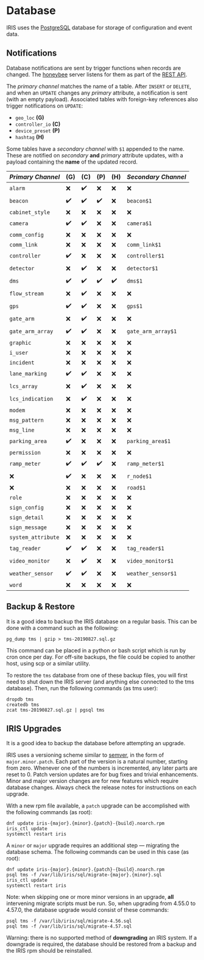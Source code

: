 # Database

IRIS uses the [PostgreSQL] database for storage of configuration and event
data.

## Notifications

Database notifications are sent by trigger functions when records are changed.
The [honeybee] server listens for them as part of the [REST API].

The *primary channel* matches the name of a table.  After `INSERT` or `DELETE`,
and when an `UPDATE` changes any *primary* attribute, a notification is sent
(with an empty payload).  Associated tables with foreign-key references also
trigger notifications on `UPDATE`:

- `geo_loc` __(G)__
- `controller_io` __(C)__
- `device_preset` __(P)__
- `hashtag` __(H)__

Some tables have a *secondary channel* with `$1` appended to the name.  These
are notified on *secondary* __and__ *primary* attribute updates, with a payload
containing the __name__ of the updated record.

*Primary Channel*  | (G) | (C) | (P) | (H) | *Secondary Channel*
-------------------|-----|-----|-----|-----|---------------------------------
`alarm`            | ❌  | ✔️   | ❌  | ❌  | ❌
`beacon`           | ✔️   | ✔️   | ✔️   | ❌  | `beacon$1`
`cabinet_style`    | ❌  | ❌  | ❌  | ❌  | ❌
`camera`           | ✔️   | ✔️   | ❌  | ❌  | `camera$1`
`comm_config`      | ❌  | ❌  | ❌  | ❌  | ❌
`comm_link`        | ❌  | ❌  | ❌  | ❌  | `comm_link$1`
`controller`       | ✔️   | ❌  | ❌  | ❌  | `controller$1`
`detector`         | ❌  | ✔️   | ❌  | ❌  | `detector$1`
`dms`              | ✔️   | ✔️   | ✔️   | ✔️   | `dms$1`
`flow_stream`      | ❌  | ✔️   | ❌  | ❌  | ❌
`gps`              | ✔️   | ✔️   | ❌  | ❌  | `gps$1`
`gate_arm`         | ❌  | ✔️   | ❌  | ❌  | ❌
`gate_arm_array`   | ✔️   | ✔️   | ❌  | ❌  | `gate_arm_array$1`
`graphic`          | ❌  | ❌  | ❌  | ❌  | ❌
`i_user`           | ❌  | ❌  | ❌  | ❌  | ❌
`incident`         | ❌  | ❌  | ❌  | ❌  | ❌
`lane_marking`     | ✔️   | ✔️   | ❌  | ❌  | ❌
`lcs_array`        | ❌  | ✔️   | ❌  | ❌  | ❌
`lcs_indication`   | ❌  | ✔️   | ❌  | ❌  | ❌
`modem`            | ❌  | ❌  | ❌  | ❌  | ❌
`msg_pattern`      | ❌  | ❌  | ❌  | ❌  | ❌
`msg_line`         | ❌  | ❌  | ❌  | ❌  | ❌
`parking_area`     | ✔️   | ❌  | ❌  | ❌  | `parking_area$1`
`permission`       | ❌  | ❌  | ❌  | ❌  | ❌
`ramp_meter`       | ✔️   | ✔️   | ✔️   | ❌  | `ramp_meter$1`
❌                 | ✔️   | ❌  | ❌  | ❌  | `r_node$1`
❌                 | ❌  | ❌  | ❌  | ❌  | `road$1`
`role`             | ❌  | ❌  | ❌  | ❌  | ❌
`sign_config`      | ❌  | ❌  | ❌  | ❌  | ❌
`sign_detail`      | ❌  | ❌  | ❌  | ❌  | ❌
`sign_message`     | ❌  | ❌  | ❌  | ❌  | ❌
`system_attribute` | ❌  | ❌  | ❌  | ❌  | ❌
`tag_reader`       | ✔️   | ✔️   | ❌  | ❌  | `tag_reader$1`
`video_monitor`    | ❌  | ✔️   | ❌  | ❌  | `video_monitor$1`
`weather_sensor`   | ✔️   | ✔️   | ❌  | ❌  | `weather_sensor$1`
`word`             | ❌  | ❌  | ❌  | ❌  | ❌

## Backup & Restore

It is a good idea to backup the IRIS database on a regular basis.  This can be
done with a command such as the following:
```
pg_dump tms | gzip > tms-20190827.sql.gz
```

This command can be placed in a python or bash script which is run by cron once
per day.  For off-site backups, the file could be copied to another host, using
scp or a similar utility.

To restore the `tms` database from one of these backup files, you will first
need to shut down the IRIS server (and anything else connected to the tms
database).  Then, run the following commands (as tms user):
```
dropdb tms
createdb tms
zcat tms-20190827.sql.gz | pgsql tms
```

## IRIS Upgrades

It is a good idea to backup the database before attempting an upgrade.

IRIS uses a versioning scheme similar to [semver], in the form of
`major.minor.patch`.  Each part of the version is a natural number, starting
from zero.  Whenever one of the numbers is incremented, any later parts are
reset to 0.  Patch version updates are for bug fixes and trivial enhancements.
Minor and major version changes are for new features which require database
changes.  Always check the release notes for instructions on each upgrade.

With a new rpm file available, a `patch` upgrade can be accomplished with the
following commands (as root):
```
dnf update iris-{major}.{minor}.{patch}-{build}.noarch.rpm
iris_ctl update
systemctl restart iris
```

A `minor` or `major` upgrade requires an additional step — migrating the
database schema.  The following commands can be used in this case (as root):
```
dnf update iris-{major}.{minor}.{patch}-{build}.noarch.rpm
psql tms -f /var/lib/iris/sql/migrate-{major}.{minor}.sql
iris_ctl update
systemctl restart iris
```

Note: when skipping one or more minor versions in an upgrade, **all**
intervening migrate scripts must be run.  So, when upgrading from 4.55.0 to
4.57.0, the database upgrade would consist of these commands:
```
psql tms -f /var/lib/iris/sql/migrate-4.56.sql
psql tms -f /var/lib/iris/sql/migrate-4.57.sql
```

Warning: there is no supported method of **downgrading** an IRIS system.  If a
downgrade is required, the database should be restored from a backup and the
IRIS rpm should be reinstalled.


[honeybee]: https://github.com/mnit-rtmc/iris/tree/master/honeybee
[PostgreSQL]: http://www.postgresql.org
[REST API]: rest_api.html
[semver]: https://semver.org
